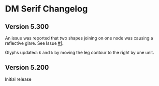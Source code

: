 # DM Serif Changelog

## Version 5.300
An issue was reported that two shapes joining on one node was causing a reflective glare. See Issue [#1](https://github.com/googleofnts/dm-fonts/issues/6).

Glyphs updated: `K` and `k` by moving the leg contour to the right by one unit.

## Version 5.200
Initial release